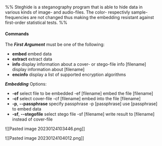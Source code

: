 %% Steghide is a steganography program that is able to hide data in various kinds
of image- and audio-files. The color- respectivly sample-frequencies are not
changed thus making the embedding resistant against first-order statistical
tests. %%

#### Commands

The ***First Argument*** must be one of the following:
 - **embed**          embed data
 - **extract**         extract data
 - **info**            display information about a cover- or stego-file
		info [filename]       display information about [filename]
- **encinfo**     display a list of supported encryption algorithms


***Embedding*** Options:
- **-ef**        select file to be embedded
	   -ef [filename]        embed the file [filename]
-  **-cf**        select cover-file
	   -cf [filename]        embed into the file [filename]
 - **-p**, **--passphrase**        specify passphrase
	   -p [passphrase]       use [passphrase] to embed data
 - **-sf**, **--stegofile**        select stego file
	   -sf [filename]        write result to [filename] instead of cover-file


![[Pasted image 20230124103446.png]]

![[Pasted image 20230124104012.png]]
